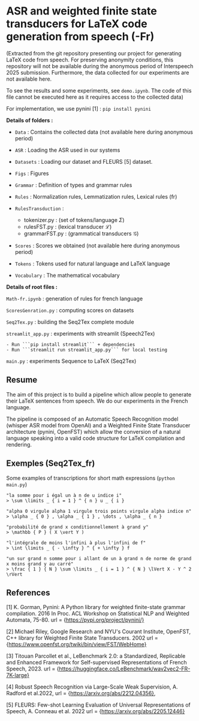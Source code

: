 # ASR and weighted finite state transducers for LaTeX code generation from speech (-Fr)

(Extracted from the git repository presenting our project for generating LaTeX code from speech.
For preserving anonymity conditions, this repository will not be available during the anonymous period of Interspeech 2025 submission.
Furthermore, the data collected for our experiments are not available here.

To see the results and some experiments, see ```demo.ipynb```. The code of this file cannot be executed here as it requires access to the collected data)

For implementation, we use pynini [1] :  ```pip install pynini```

**Details of folders :** 

- `Data` : Contains the collected data (not available here during anonymous period)
- `ASR` : Loading the ASR used in our systems 
- `Datasets` : Loading our dataset and FLEURS [5] dataset.
- `Figs` : Figures
- `Grammar` : Definition of types and grammar rules
- `Rules` : Normalization rules, Lemmatization rules, Lexical rules (fr)
- `RulesTransduction` :

    - tokenizer.py : (set of tokens/language $\Sigma$)
    - rulesFST.py : (lexical transducer $\mathcal{L}$)
    - grammarFST.py : (grammatical transducers $\mathcal{G}$)

- `Scores` : Scores we obtained (not available here during anonymous period)
- `Tokens` : Tokens used for natural language and LaTeX language
- `Vocabulary` : The mathematical vocabulary

**Details of root files :**

`Math-fr.ipynb` : generation of rules for french language

`ScoresGenration.py` : computing scores on datasets

`Seq2Tex.py` : building the Seq2Tex complete module

`streamlit_app.py` : experiments with streamlit (Speech2Tex) 

    - Run ```pip install streamlit``` + dependencies
    - Run ```streamlit run streamlit_app.py``` for local testing

`main.py` : experiments Sequence to LaTeX (Seq2Tex)

## Resume

The aim of this project is to build a pipeline which allow people to generate their LaTeX sentences from speech. We do our experiments in the French language.

The pipeline is composed of an Automatic Speech Recognition model (whisper ASR model from OpenAI) and a Weighted Finite State Transducer architecture (pynini, OpenFST) which allow the conversion of a natural language speaking into a valid code structure for LaTeX compilation and rendering.

## Exemples (Seq2Tex_fr)

Some examples of transcriptions for short math expressions (```python main.py```)

```
"la somme pour i égal un à n de u indice i"
> \sum \limits _ { i = 1 } ^ { n } u _ { i }
```

```
"alpha 0 virgule alpha 1 virgule trois points virgule alpha indice n"
> \alpha _ { 0 } , \alpha _ { 1 } , \dots , \alpha _ { n }
```

```
"probabilité de grand x conditionnellement à grand y"
> \mathbb { P } ( X \vert Y )
```

```
"l'intégrale de moins l'infini à plus l'infini de f"
> \int \limits _ { - \infty } ^ { + \infty } f
```

```
"un sur grand n somme pour i allant de un à grand n de norme de grand x moins grand y au carré" 
> \frac { 1 } { N } \sum \limits _ { i = 1 } ^ { N } \lVert X - Y ^ 2 \rVert
```
## References 

[1] K. Gorman, Pynini: A Python library for weighted finite-state grammar compilation. 2016 In Proc. ACL Workshop on Statistical NLP and Weighted Automata, 75-80. url = {https://pypi.org/project/pynini/}

[2] Michael Riley, Google Research and NYU's Courant Institute, OpenFST,
C++ library for Weighted Finite State Transducers. 2002 url = {https://www.openfst.org/twiki/bin/view/FST/WebHome}

[3] Titouan Parcollet et al., LeBenchmark 2.0: a Standardized, Replicable and Enhanced Framework for Self-supervised Representations of French Speech, 2023.
url = {https://huggingface.co/LeBenchmark/wav2vec2-FR-7K-large}

[4] Robust Speech Recognition via Large-Scale Weak Supervision, A. Radford et al.2022, url = {https://arxiv.org/abs/2212.04356},

[5] FLEURS: Few-shot Learning Evaluation of Universal Representations of Speech,
A. Conneau et al. 2022 url = {https://arxiv.org/abs/2205.12446}
